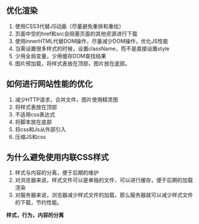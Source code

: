 ## 优化渲染

1. 使用CSS3代替JS动画（尽量避免重排和重绘）
2. 页面中空的href和src会阻塞页面的其他资源进行下载
3. 使用innerHTML代替DOM操作，尽量减少DOM操作，优化JS性能
4. 当需设置很多样式的时候，设置className，而不是直接设置style 
5. 少用全局变量，少用缓存DOM查找结果
6. 图片预加载，将样式表放在顶部，图片放在底部。

## 如何进行网站性能的优化

1. 减少HTTP请求，合并文件，图片使用精灵图
2. 将样式表放在顶部
3. 不适用css表达式
4. 将脚本放在底部
5. 将css和Js从外部引入
6. 压缩JS和css

## 为什么避免使用内联CSS样式

1. 样式与内容的分离，便于后期的维护
2. 对浏览器来说，样式文件可以是单独的文件，可以进行缓存，便于后期的加载渲染
3. 对服务器来说，浏览器减少样式文件的加载，那么服务器就可以减少样式文件的下载，节约性能。

**样式，行为，内容的分离**
